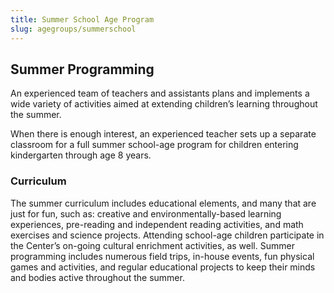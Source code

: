 ```yaml
---
title: Summer School Age Program
slug: agegroups/summerschool
---
```

## Summer Programming

An experienced team of teachers and assistants plans and implements a wide variety of activities aimed at extending children’s learning throughout the summer.

When there is enough interest, an experienced teacher sets up a separate classroom for a full summer school-age program for children entering kindergarten through age 8 years.

### Curriculum

The summer curriculum includes educational elements, and many that are just for fun, such as: creative and environmentally-based learning experiences, pre-reading and independent reading activities, and math exercises and science projects. Attending school-age children participate in the Center’s on-going cultural enrichment activities, as well. Summer programming includes numerous field trips, in-house events, fun physical games and activities, and regular educational projects to keep their minds and bodies active throughout the summer.